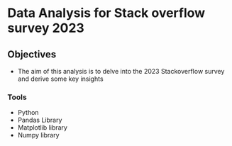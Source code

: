 
# Data Analysis for Stack overflow survey 2023
## Objectives
- The aim of this analysis is to delve into the 2023 Stackoverflow survey and derive some key insights
### Tools
- Python
- Pandas Library
- Matplotlib library
- Numpy library
